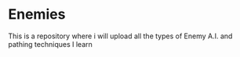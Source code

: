 # Enemies
This is a repository where i will upload all the types of Enemy A.I. and pathing techniques I learn
